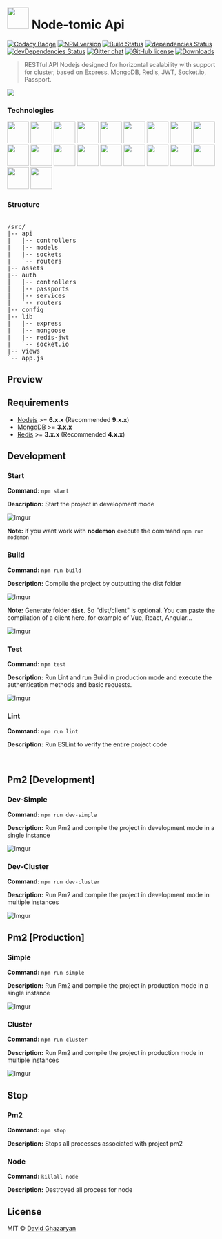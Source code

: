 # <img src="http://i.imgur.com/usoSYjY.png" width="50" /> Node-tomic Api 

[![Codacy Badge](https://api.codacy.com/project/badge/Grade/f5084c4bad544b2586e3e973c8e3a336)](https://www.codacy.com/app/kevoj/nodetomic-api?utm_source=github.com&amp;utm_medium=referral&amp;utm_content=kevoj/nodetomic-api&amp;utm_campaign=Badge_Grade) [![NPM version](https://badge.fury.io/js/nodetomic-api.svg)](https://npmjs.org/package/nodetomic-api) [![Build Status](https://travis-ci.org/kevoj/nodetomic-api.svg?branch=master)](https://travis-ci.org/kevoj/nodetomic-api) [![dependencies Status](https://david-dm.org/kevoj/nodetomic-api/status.svg)](https://david-dm.org/kevoj/nodetomic-api) [![devDependencies Status](https://david-dm.org/kevoj/nodetomic-api/dev-status.svg)](https://david-dm.org/kevoj/nodetomic-api?type=dev) [![Gitter chat](https://img.shields.io/gitter/room/kevoj/scaling-fullstack.svg)](https://gitter.im/scaling-fullstack/Lobby) [![GitHub license](https://img.shields.io/badge/license-MIT-brightgreen.svg?style=flat-square)](https://raw.githubusercontent.com/kevoj/nodetomic-api/master/LICENSE) [![Downloads](https://img.shields.io/npm/dt/nodetomic-api.svg?style=flat-square)](https://npmjs.org/package/nodetomic-api)

> RESTful API Nodejs designed for horizontal scalability with support for cluster, based on Express, MongoDB, Redis, JWT, Socket.io, Passport.

<img src="https://i.imgur.com/0ag9bJ6.png">

### Technologies

<a><img src="http://oraclelinuxworld.com/wp-content/uploads/2016/01/NodeJS-Small-Blog-Feature-Image-.jpg" width="50"></a>
<a><img src="https://avatars2.githubusercontent.com/u/7658037?v=3&s=400" width="50"></a>
<a><img src="https://chris.lu/upload/images/redis.png" width="50"></a>
<a><img src="http://nightdeveloper.net/wp-content/uploads/2014/12/mongo_db.png" width="50"></a>
<a><img src="http://code.runnable.com/images/provider-icons/icon-express-alt.svg" width="50"></a>
<a><img src="https://www.pubnub.com/wp-content/uploads/2014/07/SOCKETIOICON.gif" width="50"></a>
<a><img src="https://pbs.twimg.com/profile_images/542039812916510720/Vw-JEJQA.png" width="50"></a>
<a><img src="https://cms-assets.tutsplus.com/uploads/users/16/posts/24511/preview_image/babel-1.png" width="50"></a>
<a><img src="http://www.themightycribb.com/wp-content/uploads/2016/08/gulpjs-logo.jpg" width="50"></a>
<a><img src="https://avatars0.githubusercontent.com/u/8770005?v=3&s=400" width="50"></a>
<a><img src="http://bluebirdjs.com/img/logo.png" width="50"></a>
<a><img src="https://nodemon.io/nodemon.svg" width="50"></a>
<a><img src="https://pbs.twimg.com/profile_images/599259952574693376/DMrPoJtc.png" width="50"></a>
<a><img src="http://www.erikasland.com/static/images/mongoose.png" width="50"></a>
<a><img src="https://nr-platform.s3.amazonaws.com/uploads/platform/published_extension/branding_icon/300/PKpktytKH9.png" width="50"></a>
<a><img src="https://awesomes.oss-cn-beijing.aliyuncs.com/repo/151017151426-82-1.jpg?x-oss-process=style/repo" width="50"></a>
<a><img src="https://seeklogo.com/images/E/eslint-logo-DDFB6EBCF6-seeklogo.com.png" width="50"></a>
<a><img src="https://avatars3.githubusercontent.com/u/2824157?v=3&s=400" width="50"></a>
<a><img src="https://i2.wp.com/community.nodemailer.com/wp-content/uploads/2015/10/n2-2.png?fit=422%2C360&ssl=1" width="50"></a>
<a><img src="https://cdn.xebialabs.com/assets/files/plugins/travis-ci.jpg" width="50"></a>

### Structure

<pre> 
/src/
|-- api
|   |-- controllers
|   |-- models
|   |-- sockets
|   `-- routers
|-- assets
|-- auth
|   |-- controllers
|   |-- passports
|   |-- services
|   `-- routers
|-- config
|-- lib
|   |-- express
|   |-- mongoose
|   |-- redis-jwt
|   `-- socket.io
|-- views
`-- app.js
</pre> 

## Preview

## Requirements

- [Nodejs](https://nodejs.org) >= **6.x.x** (Recommended **9.x.x**)
- [MongoDB](https://www.mongodb.com)  >= **3.x.x**
- [Redis](https://redis.io)  >= **3.x.x** (Recommended **4.x.x**)
## Development

### Start

**Command:** `npm start` 

**Description:** Start the project in development mode

![Imgur](https://i.imgur.com/dV6o7p9.png)

**Note:** if you want work with **nodemon** execute the command `npm run modemon`

### Build

**Command:** `npm run build`

**Description:** Compile the project by outputting the dist folder

![Imgur](http://i.imgur.com/NoXdDO4.png)

**Note:** Generate folder **`dist`**. So "dist/client" is optional. You can paste the compilation of a client here, for example of Vue, React, Angular...

![Imgur](https://i.imgur.com/bVFqr1f.png)

### Test

**Command:** `npm test`

**Description:** Run Lint and run Build in production mode and execute the authentication methods and basic requests.

![Imgur](http://i.imgur.com/ouKpQg1.png)

### Lint

**Command:** `npm run lint`

**Description:** Run ESLint to verify the entire project code

<br>

## Pm2 [Development]

### Dev-Simple

**Command:** `npm run dev-simple`

**Description:** Run Pm2 and compile the project in development mode in a single instance

![Imgur](http://i.imgur.com/cNuBVzK.png)

### Dev-Cluster

**Command:** `npm run dev-cluster`

**Description:** Run Pm2 and compile the project in development mode in multiple instances

![Imgur](http://i.imgur.com/wEU2Uz5.png)

## Pm2 [Production]

### Simple

**Command:** `npm run simple`

**Description:** Run Pm2 and compile the project in production mode in a single instance

![Imgur](http://i.imgur.com/tLA2hu7.png)

### Cluster

**Command:** `npm run cluster`

**Description:** Run Pm2 and compile the project in production mode in multiple instances

![Imgur](http://i.imgur.com/HTWJcUk.png)

## Stop

### Pm2

**Command:** `npm stop`

**Description:** Stops all processes associated with project pm2

### Node

**Command:** `killall node`

**Description:** Destroyed all process for node

## License

MIT © [David Ghazaryan](https://github.com/david262929/node-tomic-api/blob/master/LICENSE)